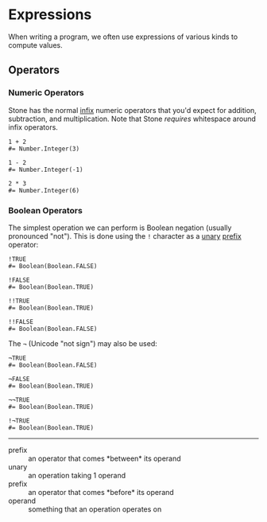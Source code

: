 Expressions
===========

When writing a program, we often use expressions of various kinds to compute values.


Operators
---------

### Numeric Operators

Stone has the normal [infix](#infix) numeric operators that you'd expect
for addition, subtraction, and multiplication.
Note that Stone *requires* whitespace around infix operators.

~~~ stone
1 + 2
#= Number.Integer(3)
~~~

~~~ stone
1 - 2
#= Number.Integer(-1)
~~~

~~~ stone
2 * 3
#= Number.Integer(6)
~~~


### Boolean Operators

The simplest operation we can perform is Boolean negation (usually pronounced "not").
This is done using the `!` character as a [unary](#unary) [prefix](#prefix) operator:

~~~ stone
!TRUE
#= Boolean(Boolean.FALSE)
~~~

~~~ stone
!FALSE
#= Boolean(Boolean.TRUE)
~~~

~~~ stone
!!TRUE
#= Boolean(Boolean.TRUE)
~~~

~~~ stone
!!FALSE
#= Boolean(Boolean.FALSE)
~~~

The `¬` (Unicode "not sign") may also be used:

~~~ stone
¬TRUE
#= Boolean(Boolean.FALSE)
~~~

~~~ stone
¬FALSE
#= Boolean(Boolean.TRUE)
~~~

~~~ stone
¬¬TRUE
#= Boolean(Boolean.TRUE)
~~~

~~~ stone
!¬TRUE
#= Boolean(Boolean.TRUE)
~~~


----

<dl>
  <dt id="infix">prefix</dt> <dd>an operator that comes *between* its operand</dd>
  <dt id="unary">unary</dt> <dd>an operation taking 1 operand</dd>
  <dt id="prefix">prefix</dt> <dd>an operator that comes *before* its operand</dd>
  <dt id="operand">operand</dt> <dd>something that an operation operates on</dd>
</dl>
